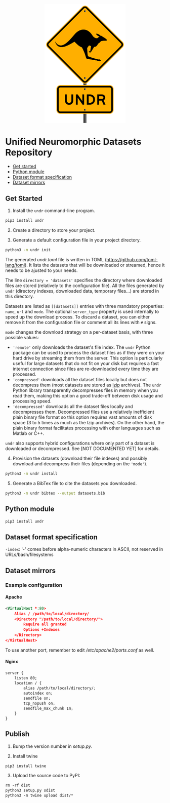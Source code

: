 <p align="center">
    <img src="https://raw.githubusercontent.com/neuromorphicsystems/undr/main/undr.png" width="256">
</p>

# Unified Neuromorphic Datasets Repository

- [Get started](#get-started)
- [Python module](#python-module)
- [Dataset format specification](#dataset-format-specification)
- [Dataset mirrors](#dataset-mirrors)

## Get Started

1. Install the `undr` command-line program.
  ```sh
  pip3 install undr
  ```

2. Create a directory to store your project.

3. Generate a default configuration file in your project directory.
  ```sh
  python3 -m undr init
  ```
  The generated *undr.toml* file is written in TOML (https://github.com/toml-lang/toml). It lists the datasets that will be downloaded or streamed, hence it needs to be ajusted to your needs.

  The line `directory = 'datasets'` specifies the directory where downloaded files are stored (relatively to the configuration file). All the files generated by `undr` (directory indexes, downloaded data, temporary files...) are stored in this directory.

  Datasets are listed as `[[datasets]]` entries with three mandatory properties: `name`, `url` and `mode`. The optional `server_type` property is used internally to speed up the download process. To discard a dataset, you can either remove it from the configuration file or comment all its lines with `#` signs.

  `mode` changes the download strategy on a per-dataset basis, with three possible values:
  - `'remote'` only downloads the dataset's file index. The `undr` Python package can be used to process the dataset files as if they were on your hard drive by streaming them from the server. This option is particularly useful for large datasets that do not fit on your disk but requires a fast internet connection since files are re-downloaded every time they are processed.
  - `'compressed'` downloads all the dataset files locally but does not decompress them (most datasets are stored as [lzip](https://www.nongnu.org/lzip/) archives). The `undr` Python library transparently decompresses files in memory when you read them, making this option a good trade-off between disk usage and processing speed.
  - `'decompressed'` downloads all the dataset files locally and decompresses them. Decompressed files use a relatively inefficient plain binary file format so this option requires vast amounts of disk space (3 to 5 times as much as the lzip archives). On the other hand, the plain binary format facilitates processing with other languages such as Matlab or C++.

  `undr` also supports hybrid configurations where only part of a dataset is downloaded or decompressed. See [NOT DOCUMENTED YET] for details.

4. Provision the datasets (download their file indexes) and possibly download and decompress their files (depending on the `'mode'`).
  ```sh
  python3 -m undr install
  ```

5. Generate a BibTex file to cite the datasets you downloaded.
  ```sh
  python3 -m undr bibtex --output datasets.bib
  ```

## Python module

```sh
pip3 install undr
```

## Dataset format specification

`-index`: '-' comes before alpha-numeric characters in ASCII, not reserved in URLs/bash/filesystems

## Dataset mirrors

### Example configuration

#### Apache

```xml
<VirtualHost *:80>
    Alias / /path/to/local/directory/
    <Directory "/path/to/local/directory/">
        Require all granted
        Options +Indexes
    </Directory>
</VirtualHost>
```

To use another port, remember to edit */etc/apache2/ports.conf* as well.

#### Nginx

```nginx
server {
    listen 80;
    location / {
        alias /path/to/local/directory/;
        autoindex on;
        sendfile on;
        tcp_nopush on;
        sendfile_max_chunk 1m;
    }
}
```

## Publish

1. Bump the version number in *setup.py*.

2. Install twine
```
pip3 install twine
```

3. Upload the source code to PyPI:
```
rm -rf dist
python3 setup.py sdist
python3 -m twine upload dist/*
```
